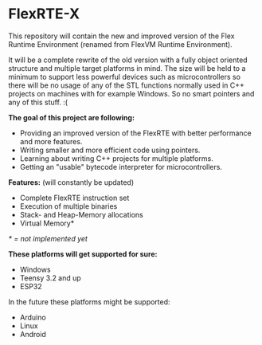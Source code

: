 # FlexRTE-X

This repository will contain the new and improved version of the Flex Runtime Environment (renamed from FlexVM Runtime Environment).

It will be a complete rewrite of the old version with a fully object oriented structure and multiple target platforms in mind. The size will be held to a minimum to support less powerful devices such as microcontrollers so there will be no usage of any of the STL functions normally used in C++ projects on machines with for example Windows. So no smart pointers and any of this stuff. :(

**The goal of this project are following:**
- Providing an improved version of the FlexRTE with better performance and more features.
- Writing smaller and more efficient code using pointers. 
- Learning about writing C++ projects for multiple platforms.
- Getting an "usable" bytecode interpreter for microcontrollers.

**Features:** (will constantly be updated)
- Complete FlexRTE instruction set
- Execution of multiple binaries
- Stack- and Heap-Memory allocations
- Virtual Memory*

*\* = not implemented yet*

**These platforms will get supported for sure:**
- Windows
- Teensy 3.2 and up
- ESP32

In the future these platforms might be supported:
- Arduino
- Linux
- Android
